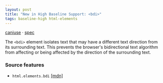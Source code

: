```yaml
---
layout: post
title: "New in High Baseline Support: <bdi>"
tags: baseline-high html-elements
---
```


[caniuse](https://caniuse.com/?search=bdi) · [spec](https://html.spec.whatwg.org/multipage/text-level-semantics.html#the-bdi-element)

The `<bdi>` element isolates text that may have a different text direction from its surrounding text. This prevents the browser's bidirectional text algorithm from affecting or being affected by the direction of the surrounding text.

### Source features

- ``html.elements.bdi`` [[mdn]](https://https://developer.mozilla.org/en-US/search?q=html.elements.bdi)
